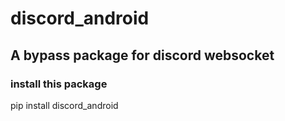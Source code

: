 # discord_android
## A bypass package for discord websocket

### install this package 

 pip install discord_android

